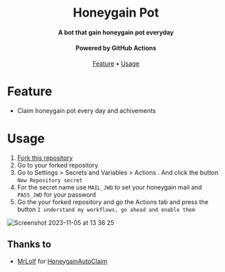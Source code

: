 <h1 align="center">Honeygain Pot</h1>
<h4 align="center">A bot that gain honeygain pot everyday</h4>
<h4 align="center">Powered by GitHub Actions</h4>

<p align="center">
  <a href="#feature">Feature</a>
  •
  <a href="#usage">Usage</a>     
</p>

# Feature
- Claim honeygain pot every day and achivements
# Usage

  1. [Fork this repository](https://github.com/gorouflex/HoneygainPot/fork)
  2. Go to your forked repository
  3. Go to Settings > Secrets and Variables > Actions . And click the button `New Repository secret`
  4. For the secret name use `MAIL_JWD` to set your honeygain mail and `PASS_JWD` for your password
  5. Go the your forked repository and go the Actions tab and press the button `I understand my workflows, go ahead and enable them`

![Screenshot 2023-11-05 at 13 36 25](https://github.com/gorouflex/HoneygainPot/assets/98001973/8db3a977-3102-4400-aa4b-08c2f1400313)


## Thanks to
- [MrLolf](https://github.com/MrLoLf/) for [HoneygainAutoClaim](https://github.com/MrLoLf/HoneygainAutoClaim)
